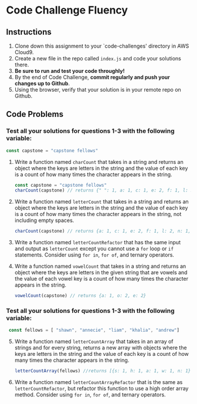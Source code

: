 # Code Challenge Fluency

## Instructions

1. Clone down this assignment to your `code-challenges' directory in AWS Cloud9.  
2. Create a new file in the repo called `index.js` and code your solutions there. 
3. **Be sure to run and test your code throughly!**
4. By the end of Code Challenge, **commit regularly and push your changes up to Github**.
5. Using the browser, verify that your solution is in your remote repo on Github.

## Code Problems

### **Test all your solutions for questions 1-3 with the following variable:** 
```jsx
const capstone = "capstone fellows"
```

1. Write a function named `charCount` that takes in a string and returns an object where the keys are letters in the string and the value of each key is a count of how many times the character appears in the string.
    
    ```jsx
    const capstone = "capstone fellows" 
    charCount(capstone) // returns {" ": 1, a: 1, c: 1, e: 2, f: 1, l: 2, n: 1,o: 2, p: 1, s: 2, t: 1, w: 1}
    ```
    
2. Write a function named `letterCount` that takes in a string and returns an object where the keys are letters in the string and the value of each key is a count of how many times the character appears in the string, not including empty spaces. 
    
    ```jsx
    charCount(capstone) // returns {a: 1, c: 1, e: 2, f: 1, l: 2, n: 1,o: 2, p: 1, s: 2, t: 1, w: 1}
    ```
    
3. Write a function named `letterCountRefactor` that has the same input and output as `letterCount` except you cannot use a `for` loop or `if` statements. Consider using `for in`, `for of`, and ternary operators. 


4. Write a function named `vowelCount` that takes in a string and returns an object where the keys are letters in the given string that are vowels and the value of each vowel key is a count of how many times the character appears in the string.

    ```jsx
    vowelCount(capstone) // returns {a: 1, o: 2, e: 2}
    ```

### **Test all your solutions for questions 1-3 with the following variable:** 

```jsx
 const fellows = [ "shawn", "annecie", "liam", "khalia", "andrew"]
```

5. Write a function named `letterCountArray` that takes in an array of strings and for every string, returns a new array with objects where the keys are letters in the string and the value of each key is a count of how many times the character appears in the string.
    
    ```jsx   
    letterCountArray(fellows) //returns [{s: 1, h: 1, a: 1, w: 1, n: 1}, {a: 1, n: 2, e: 2, c: 1, i: 1}, {l: 1, i: 1, a: 1, m: 1}, {k: 1, h: 1, a: 2, l: 1, i: 1}, {a: 1, n: 1, d: 1, r: 1, e: 1, w: 1}]
    ```
    
6. Write a function named `letterCountArrayRefactor` that is the same as `letterCountRefactor`, but refactor this function to use a high order array method. Consider using `for in`, `for of`, and ternary operators.


